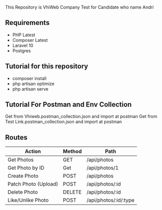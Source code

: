 This Repository is VhiWeb Company Test for Candidate who name Andri

## Requirements
- PHP Latest
- Composer Latest
- Laravel 10
- Postgres

## Tutorial for this repository
- composer install
- php artisan optimize
- php artisan serve

## Tutorial For Postman and Env Collection
Get from Vhiweb.postman_collection.json and import at postman
Get from Test Link.postman_collection.json and import at postman

## Routes
| Action               | Method        | Path                    |
| ------------------   | ------------- | ----------------------- |
| Get Photos           | GET           | /api/photos             |
| Get Photo by ID      | Get           | /api/photos/1           |
| Create Photo         | POST          | /api/photos             |
| Patch Photo (Upload) | POST          | /api/photos/:id         |
| Delete Photo         | DELETE        | /api/photos/:id         |
| Like/Unlike Photo    | POST          | /api/photos/:id/:type   |
